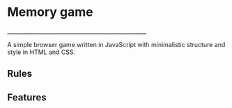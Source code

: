 # Memory game
\__________________________________________________

A simple browser game written in JavaScript with minimalistic structure and style in HTML and CSS.

## Rules

## Features